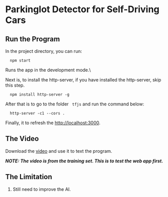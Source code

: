 # Parkinglot Detector for Self-Driving Cars


## Run the Program

In the project directory, you can run:

```
  npm start
```

Runs the app in the development mode.\


Next is, to install the http-server, if you have installed the http-server, skip this step. 
```
  npm install http-server -g
```
After that is to go to the folder ` tfjs` and run the command below:

``` 
  http-server -c1 --cors .
```
Finally, it to refresh the [http://localhost:3000](http://localhost:3000).

## The Video
Download the [video](https://drive.google.com/file/d/1rOHgSHtArA_He6b1lBayTM_XjpmtkGfS/view?usp=sharing) and use it to text the program.

**_NOTE: The video is from the training set. This is to test the web app first._**

## The Limitation
1. Still need to improve the AI.

